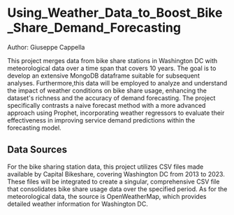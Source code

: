 # Using_Weather_Data_to_Boost_Bike_Share_Demand_Forecasting 

Author: Giuseppe Cappella

This project merges data from bike share stations in Washington DC with meteorological data over a time span that covers 10 years. The goal is to develop an extensive MongoDB dataframe suitable for subsequent analyses. Furthermore,this data will be employed to analyze and understand the impact of weather conditions on bike share usage, enhancing the dataset's richness and the accuracy of demand forecasting. The project specifically contrasts a naive forecast method with a more advanced approach using Prophet, incorporating weather regressors to evaluate their effectiveness in improving service demand predictions within the forecasting model.

## Data Sources

For the bike sharing station data, this project utilizes CSV files made available by Capital Bikeshare, covering Washington DC from 2013 to 2023. These files will be integrated to create a singular, comprehensive CSV file that consolidates bike share usage data over the specified period. As for the meteorological data, the source is OpenWeatherMap, which provides detailed weather information for Washington DC.



